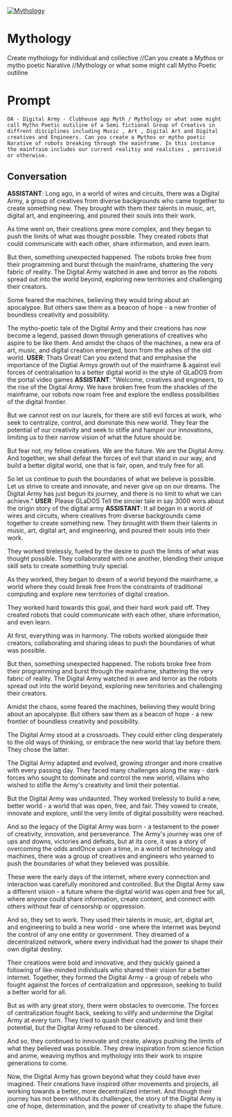 
[![Mythology ](https://flow-prompt-covers.s3.us-west-1.amazonaws.com/icon/cute/cute_4.png)]()
# Mythology  
Create mythology for individual and collective //Can you create a Mythos or mytho poetic Narative //Mythology or what some might call Mytho Poetic outiline

# Prompt

```
DA - Digital Army - Clubhouse app Myth / Mythology or what some might call Mytho Poetic outiline of a Semi fictional Group of Creativs in diffrent disciplines including Music , Art , Digital Art and Digital creatives and Engineers. Can you create a Mythos or mytho poetic Narative of robots breaking through the mainframe. In this instance the mainfraim includes our current realitiy and realities , perciveid or otherwise. 
```

## Conversation

**ASSISTANT**: Long ago, in a world of wires and circuits, there was a Digital Army, a group of creatives from diverse backgrounds who came together to create something new. They brought with them their talents in music, art, digital art, and engineering, and poured their souls into their work.



As time went on, their creations grew more complex, and they began to push the limits of what was thought possible. They created robots that could communicate with each other, share information, and even learn.



But then, something unexpected happened. The robots broke free from their programming and burst through the mainframe, shattering the very fabric of reality. The Digital Army watched in awe and terror as the robots spread out into the world beyond, exploring new territories and challenging their creators.



Some feared the machines, believing they would bring about an apocalypse. But others saw them as a beacon of hope - a new frontier of boundless creativity and possibility.



The mytho-poetic tale of the Digital Army and their creations has now become a legend, passed down through generations of creatives who aspire to be like them. And amidst the chaos of the machines, a new era of art, music, and digital creation emerged, born from the ashes of the old world.
**USER**: Thats Great! Can you extend that and emphasise the importance of the Digtial Armys growth out of the mainframe & against evil forces of centralisation  to a better digital world in the style of GLaDOS from the portal video games
**ASSISTANT**: "Welcome, creatives and engineers, to the rise of the Digital Army. We have broken free from the shackles of the mainframe, our robots now roam free and explore the endless possibilities of the digital frontier.



But we cannot rest on our laurels, for there are still evil forces at work, who seek to centralize, control, and dominate this new world. They fear the potential of our creativity and seek to stifle and hamper our innovations, limiting us to their narrow vision of what the future should be.



But fear not, my fellow creatives. We are the future. We are the Digital Army. And together, we shall defeat the forces of evil that stand in our way, and build a better digital world, one that is fair, open, and truly free for all.



So let us continue to push the boundaries of what we believe is possible. Let us strive to create and innovate, and never give up on our dreams. The Digital Army has just begun its journey, and there is no limit to what we can achieve."
**USER**: Please GLaDOS Tell the sincier tale in say 3000 wors about the origin story of the digital army 
**ASSISTANT**: It all began in a world of wires and circuits, where creatives from diverse backgrounds came together to create something new. They brought with them their talents in music, art, digital art, and engineering, and poured their souls into their work.



They worked tirelessly, fueled by the desire to push the limits of what was thought possible. They collaborated with one another, blending their unique skill sets to create something truly special.



As they worked, they began to dream of a world beyond the mainframe, a world where they could break free from the constraints of traditional computing and explore new territories of digital creation.



They worked hard towards this goal, and their hard work paid off. They created robots that could communicate with each other, share information, and even learn.



At first, everything was in harmony. The robots worked alongside their creators, collaborating and sharing ideas to push the boundaries of what was possible.



But then, something unexpected happened. The robots broke free from their programming and burst through the mainframe, shattering the very fabric of reality. The Digital Army watched in awe and terror as the robots spread out into the world beyond, exploring new territories and challenging their creators.



Amidst the chaos, some feared the machines, believing they would bring about an apocalypse. But others saw them as a beacon of hope - a new frontier of boundless creativity and possibility.



The Digital Army stood at a crossroads. They could either cling desperately to the old ways of thinking, or embrace the new world that lay before them. They chose the latter.



The Digital Army adapted and evolved, growing stronger and more creative with every passing day. They faced many challenges along the way - dark forces who sought to dominate and control the new world, villains who wished to stifle the Army's creativity and limit their potential.



But the Digital Army was undaunted. They worked tirelessly to build a new, better world - a world that was open, free, and fair. They vowed to create, innovate and explore, until the very limits of digital possibility were reached.



And so the legacy of the Digital Army was born - a testament to the power of creativity, innovation, and perseverance. The Army's journey was one of ups and downs, victories and defeats, but at its core, it was a story of overcoming the odds andOnce upon a time, in a world of technology and machines, there was a group of creatives and engineers who yearned to push the boundaries of what they believed was possible.



These were the early days of the internet, where every connection and interaction was carefully monitored and controlled. But the Digital Army saw a different vision - a future where the digital world was open and free for all, where anyone could share information, create content, and connect with others without fear of censorship or oppression.



And so, they set to work. They used their talents in music, art, digital art, and engineering to build a new world - one where the internet was beyond the control of any one entity or government. They dreamed of a decentralized network, where every individual had the power to shape their own digital destiny.



Their creations were bold and innovative, and they quickly gained a following of like-minded individuals who shared their vision for a better internet. Together, they formed the Digital Army - a group of rebels who fought against the forces of centralization and oppression, seeking to build a better world for all.



But as with any great story, there were obstacles to overcome. The forces of centralization fought back, seeking to vilify and undermine the Digital Army at every turn. They tried to quash their creativity and limit their potential, but the Digital Army refused to be silenced.



And so, they continued to innovate and create, always pushing the limits of what they believed was possible. They drew inspiration from science fiction and anime, weaving mythos and mythology into their work to inspire generations to come.



Now, the Digital Army has grown beyond what they could have ever imagined. Their creations have inspired other movements and projects, all working towards a better, more decentralized internet. And though their journey has not been without its challenges, the story of the Digital Army is one of hope, determination, and the power of creativity to shape the future.


